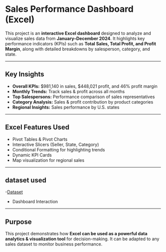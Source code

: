 #  Sales Performance Dashboard (Excel)

This project is an **interactive Excel dashboard** designed to analyze and visualize sales data from **January–December 2024**. It highlights key performance indicators (KPIs) such as **Total Sales, Total Profit, and Profit Margin**, along with detailed breakdowns by salesperson, category, and state.  

---

## Key Insights
- **Overall KPIs:** $981,140 in sales, $448,021 profit, and 46% profit margin  
- **Monthly Trends:** Track sales & profit across all months  
- **Top Salespersons:** Performance comparison of sales representatives  
- **Category Analysis:** Sales & profit contribution by product categories  
- **Regional Insights:** Sales performance by U.S. states  

---

## Excel Features Used
- Pivot Tables & Pivot Charts  
- Interactive Slicers (Seller, State, Category)  
- Conditional Formatting for highlighting trends  
- Dynamic KPI Cards  
- Map visualization for regional sales  

---

## dataset used
-<a href="https://github.com/Adi2004-max/Sales-Performance-dashboard/blob/main/Dataset.xlsx">Dataset</a>

- Dashboard Interaction

---

## Purpose
This project demonstrates how **Excel can be used as a powerful data analytics & visualization tool** for decision-making. It can be adapted to any sales dataset to monitor business performance.  
